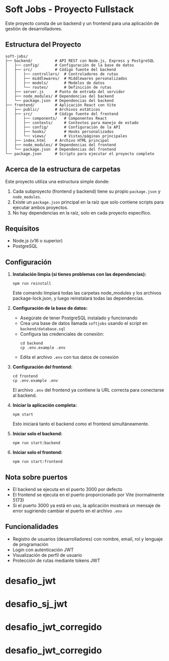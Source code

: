 # Soft Jobs - Proyecto Fullstack

Este proyecto consta de un backend y un frontend para una aplicación de gestión de desarrolladores.

## Estructura del Proyecto

```
soft-jobs/
├── backend/          # API REST con Node.js, Express y PostgreSQL
│   ├── config/       # Configuración de la base de datos
│   ├── src/          # Código fuente del backend
│   │   ├── controllers/  # Controladores de rutas
│   │   ├── middlewares/  # Middlewares personalizados
│   │   ├── models/       # Modelos de datos
│   │   └── routes/       # Definición de rutas
│   ├── server.js     # Punto de entrada del servidor
│   ├── node_modules/ # Dependencias del backend
│   └── package.json  # Dependencias del backend
├── frontend/         # Aplicación React con Vite
│   ├── public/       # Archivos estáticos
│   ├── src/          # Código fuente del frontend
│   │   ├── components/   # Componentes React
│   │   ├── contexts/     # Contextos para manejo de estado
│   │   ├── config/       # Configuración de la API
│   │   ├── hooks/        # Hooks personalizados
│   │   └── views/        # Vistas/páginas principales
│   ├── index.html    # Archivo HTML principal
│   ├── node_modules/ # Dependencias del frontend
│   └── package.json  # Dependencias del frontend
└── package.json      # Scripts para ejecutar el proyecto completo
```

## Acerca de la estructura de carpetas

Este proyecto utiliza una estructura simple donde:

1. Cada subproyecto (frontend y backend) tiene su propio `package.json` y `node_modules`.
2. Existe un `package.json` principal en la raíz que solo contiene scripts para ejecutar ambos proyectos.
3. No hay dependencias en la raíz, solo en cada proyecto específico.

## Requisitos

- Node.js (v16 o superior)
- PostgreSQL

## Configuración

1. **Instalación limpia (si tienes problemas con las dependencias):**
   ```
   npm run reinstall
   ```
   
   Este comando limpiará todas las carpetas node_modules y los archivos package-lock.json, y luego reinstalará todas las dependencias.

2. **Configuración de la base de datos:**
   - Asegúrate de tener PostgreSQL instalado y funcionando
   - Crea una base de datos llamada `softjobs` usando el script en `backend/database.sql`
   - Configura las credenciales de conexión:
     ```
     cd backend
     cp .env.example .env
     ```
   - Edita el archivo `.env` con tus datos de conexión

3. **Configuración del frontend:**
   ```
   cd frontend
   cp .env.example .env
   ```
   
   El archivo `.env` del frontend ya contiene la URL correcta para conectarse al backend.

4. **Iniciar la aplicación completa:**
   ```
   npm start
   ```
   
   Esto iniciará tanto el backend como el frontend simultáneamente.

5. **Iniciar solo el backend:**
   ```
   npm run start:backend
   ```

6. **Iniciar solo el frontend:**
   ```
   npm run start:frontend
   ```

## Nota sobre puertos

- El backend se ejecuta en el puerto 3000 por defecto
- El frontend se ejecuta en el puerto proporcionado por Vite (normalmente 5173)
- Si el puerto 3000 ya está en uso, la aplicación mostrará un mensaje de error sugiriendo cambiar el puerto en el archivo `.env`

## Funcionalidades

- Registro de usuarios (desarrolladores) con nombre, email, rol y lenguaje de programación
- Login con autenticación JWT
- Visualización de perfil de usuario
- Protección de rutas mediante tokens JWT
# desafio_jwt
# desafio_sj_jwt
# desafio_jwt_corregido
# desafio_jwt_corregido
